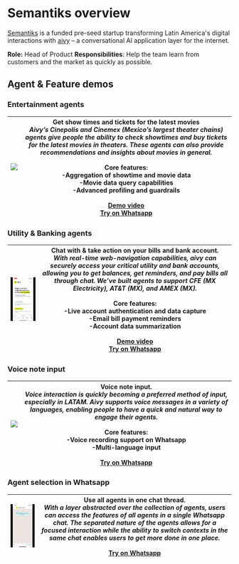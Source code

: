# Semantiks overview
[Semantiks](https://www.semantiks.com/) is a funded pre-seed startup transforming Latin America's digital interactions with 
[aivy](https://www.aivy.ai/) – a conversational AI application layer for the internet.

**Role:** Head of Product
**Responsibilities**: Help the team learn from customers and the market as quickly as possible.

## Agent & Feature demos

### Entertainment agents
| <img src="images/Cinepolis_vert.gif" width="300"> | Get show times and tickets for the latest movies <br>*Aivy’s Cinepolis and Cinemex (Mexico’s largest theater chains) agents give people the ability to check showtimes and buy tickets for the latest movies in theaters. These agents can also provide recommendations and insights about movies in general.*<br><br>Core features:<br>-Aggregation of showtime and movie data<br>-Movie data query capabilities<br>-Advanced profiling and guardrails<br><br>[Demo video](https://www.loom.com/share/1faf3312afdc493ba4e86e1211ce23d9?sid=63fb7644-8b31-40df-8eaf-33fcfeac188d)<br>[Try on Whatsapp](https://www.aivy.ai/movies)|
| --- | --- |
### Utility & Banking agents
| <img src="images/cfe_vert_short.gif" width="300"> | Chat with & take action on your bills and bank account.<br>*With real-time web-navigation capabilities, aivy can securely access your critical utility and bank accounts, allowing you to get balances, get reminders, and pay bills all through chat. We’ve built agents to support CFE (MX Electricity), AT&T (MX), and AMEX (MX).*<br><br> Core features:<br>-Live account authentication and data capture<br>-Email bill payment reminders<br>-Account data summarization<br><br>[Demo video](https://www.loom.com/share/5f784b2acfea4448afdd7e9e2157fbdf?sid=6600fd54-898e-496d-a62f-6303b8864841)<br>[Try on Whatsapp](https://www.aivy.ai/cfe)|
| --- | --- |
### Voice note input
| <img src="images/voicenote_vert.gif" width="300"> | Voice note input.<br>*Voice interaction is quickly becoming a preferred method of input, especially in LATAM. Aivy supports voice messages in a variety of languages, enabling people to have a quick and natural way to engage their agents.*<br><br>Core features:<br>-Voice recording support on Whatsapp<br>-Multi-language input<br><br>[Try on Whatsapp](https://wa.me/17755102424)|
| --- | --- |
### Agent selection in Whatsapp
| <img src="images/superagent_narrow.gif" width="300"> | Use all agents in one chat thread.<br>*With a layer abstracted over the collection of agents, users can access the features of all agents in a single Whatsapp chat. The separated nature of the agents allows for a focused interaction while the ability to switch contexts in the same chat enables users to get more done in one place.*<br><br>[Try on Whatsapp](https://wa.me/17755102424)|
| --- | --- |
